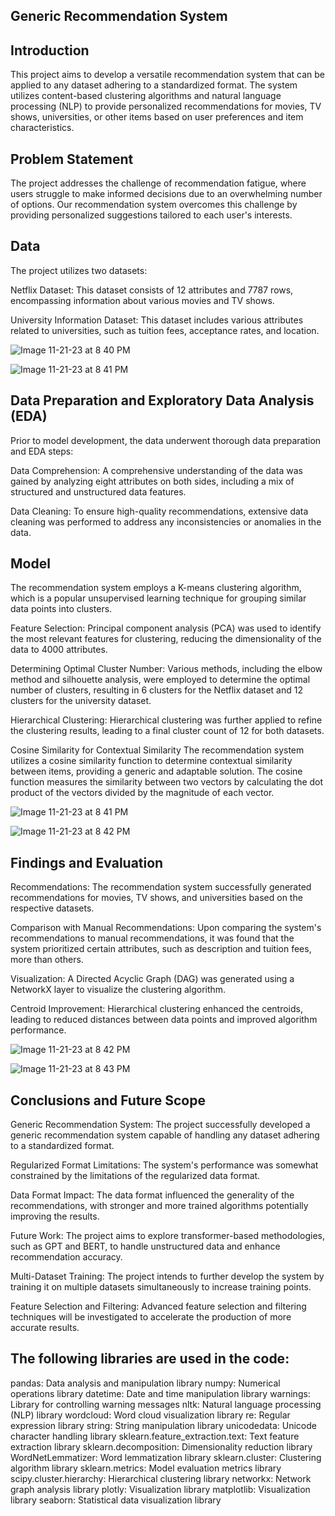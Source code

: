 ## Generic Recommendation System
## Introduction
 This project aims to develop a versatile recommendation system that can be applied to any dataset adhering to a standardized format. The system utilizes content-based clustering algorithms and natural language processing (NLP) to provide personalized recommendations for movies, TV shows, universities, or other items based on user preferences and item characteristics.

## Problem Statement
 The project addresses the challenge of recommendation fatigue, where users struggle to make informed decisions due to an overwhelming number of options. Our recommendation system overcomes this challenge by providing personalized suggestions tailored to each user's interests.

## Data
 The project utilizes two datasets:

 Netflix Dataset: This dataset consists of 12 attributes and 7787 rows, encompassing information about various movies and TV shows.

 University Information Dataset: This dataset includes various attributes related to universities, such as tuition fees, acceptance rates, and location.

![Image 11-21-23 at 8 40 PM](https://github.com/shahjahnavi/Generic_clustering_system_for_any_data/assets/138523298/a6bab648-f2b5-4584-9f18-dcd9ee35892d)

![Image 11-21-23 at 8 41 PM](https://github.com/shahjahnavi/Generic_clustering_system_for_any_data/assets/138523298/baf73af2-9daa-4877-8d1d-558724cfef63)



## Data Preparation and Exploratory Data Analysis (EDA)
 Prior to model development, the data underwent thorough data preparation and EDA steps:

 Data Comprehension: A comprehensive understanding of the data was gained by analyzing eight attributes on both sides, including a mix of structured and unstructured data features.

 Data Cleaning: To ensure high-quality recommendations, extensive data cleaning was performed to address any inconsistencies or anomalies in the data.

## Model
 The recommendation system employs a K-means clustering algorithm, which is a popular unsupervised learning technique for grouping similar data points into clusters.

 Feature Selection: Principal component analysis (PCA) was used to identify the most relevant features for clustering, reducing the dimensionality of the data to 4000 attributes.

 Determining Optimal Cluster Number: Various methods, including the elbow method and silhouette analysis, were employed to determine the optimal number of clusters, resulting in 6 clusters for the Netflix dataset and 12 clusters for the university dataset.

 Hierarchical Clustering: Hierarchical clustering was further applied to refine the clustering results, leading to a final cluster count of 12 for both datasets.

Cosine Similarity for Contextual Similarity
 The recommendation system utilizes a cosine similarity function to determine contextual similarity between items, providing a generic and adaptable solution. The cosine function measures the similarity between two vectors by calculating the dot product of the vectors divided by the magnitude of each vector.

![Image 11-21-23 at 8 41 PM](https://github.com/shahjahnavi/Generic_clustering_system_for_any_data/assets/138523298/86ac50f6-a567-4566-abbb-c33bc70ff721)

![Image 11-21-23 at 8 42 PM](https://github.com/shahjahnavi/Generic_clustering_system_for_any_data/assets/138523298/785fd1c4-781c-43ff-845f-1244119d3a6e)


## Findings and Evaluation
 Recommendations: The recommendation system successfully generated recommendations for movies, TV shows, and universities based on the respective datasets.

 Comparison with Manual Recommendations: Upon comparing the system's recommendations to manual recommendations, it was found that the system prioritized certain attributes, such as description and tuition fees, more than others.

 Visualization: A Directed Acyclic Graph (DAG) was generated using a NetworkX layer to visualize the clustering algorithm.

 Centroid Improvement: Hierarchical clustering enhanced the centroids, leading to reduced distances between data points and improved algorithm performance.


![Image 11-21-23 at 8 42 PM](https://github.com/shahjahnavi/Generic_clustering_system_for_any_data/assets/138523298/43590219-788b-41c4-9b47-056463fcb920)

![Image 11-21-23 at 8 43 PM](https://github.com/shahjahnavi/Generic_clustering_system_for_any_data/assets/138523298/5bca218a-d920-4b82-9110-b531ce20dc43)


## Conclusions and Future Scope
 Generic Recommendation System: The project successfully developed a generic recommendation system capable of handling any dataset adhering to a standardized format.

 Regularized Format Limitations: The system's performance was somewhat constrained by the limitations of the regularized data format.

 Data Format Impact: The data format influenced the generality of the recommendations, with stronger and more trained algorithms potentially improving the results.

Future Work: The project aims to explore transformer-based methodologies, such as GPT and BERT, to handle unstructured data and enhance recommendation accuracy.

Multi-Dataset Training: The project intends to further develop the system by training it on multiple datasets simultaneously to increase training points.

Feature Selection and Filtering: Advanced feature selection and filtering techniques will be investigated to accelerate the production of more accurate results.


## The following libraries are used in the code:

pandas: Data analysis and manipulation library
numpy: Numerical operations library
datetime: Date and time manipulation library
warnings: Library for controlling warning messages
nltk: Natural language processing (NLP) library
wordcloud: Word cloud visualization library
re: Regular expression library
string: String manipulation library
unicodedata: Unicode character handling library
sklearn.feature_extraction.text: Text feature extraction library
sklearn.decomposition: Dimensionality reduction library
WordNetLemmatizer: Word lemmatization library
sklearn.cluster: Clustering algorithm library
sklearn.metrics: Model evaluation metrics library
scipy.cluster.hierarchy: Hierarchical clustering library
networkx: Network graph analysis library
plotly: Visualization library
matplotlib: Visualization library
seaborn: Statistical data visualization library
